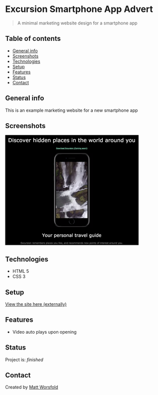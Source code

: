 # Excursion Smartphone App Advert
> A minimal marketing website design for a smartphone app

## Table of contents
* [General info](#general-info)
* [Screenshots](#screenshots)
* [Technologies](#technologies)
* [Setup](#setup)
* [Features](#features)
* [Status](#status)
* [Contact](#contact)

## General info
This is an example marketing website for a new smartphone app

## Screenshots
![Example screenshot](resources/app-screenshot.png)

## Technologies
* HTML 5
* CSS 3

## Setup 
<a href="https://mworsfold15.github.io/excursion/" target="_blank">View the site here (externally)</a>

## Features
* Video auto plays upon opening

## Status
Project is: _finished_

## Contact
Created by [Matt Worsfold](https://www.linkedin.com/in/matt-worsfold-042698151/)